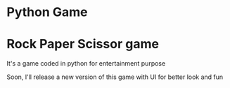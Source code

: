 # Python Game
<h1>Rock Paper Scissor game </h1>

<p> It's a game coded in python for entertainment purpose</p>

<span>Soon, I'll release a new version of this game with UI for better look and fun</span>
